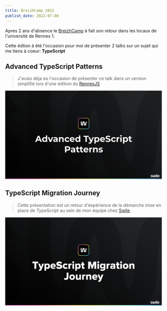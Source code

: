 ```yaml
---
title: BreizhCamp 2022
publish_date: 2022-07-08
---
```


Apres 2 ans d'absence le [BreizhCamp](https://www.breizhcamp.org/) à fait son
retour dans les locaux de l'université de Rennes 1.

Cette édtion à été l'occasion pour moi de présenter 2 talks sur un sujet qui me
tiens à coeur: **TypeScript**

## Advanced TypeScript Patterns

> J'avais déja eu l'occasion de présenter ce talk dans un version simplifié lors
> d'une édition du [RennesJS](https://rennesjs.org)

[![Advanced TypeScript Patterns](./advanced-typescript-patterns.jpeg)](https://docs.google.com/presentation/d/e/2PACX-1vRJtqGCxGQsYmmlm4kckWHuQu4vdb843itC11RXbQpdejaWq-dKPiOj_89ajxFXkYK7rjFjpVDn95Q_/pub)

## TypeScript Migration Journey

> Cette présentation est un retour d'éxpérience de la démarche mise en place de
> TypeScript au sein de mon équipe chez [Swile](https://swile.co/).

[![TypeScript Migration Journey](./typescript-migration-journey.jpeg)](https://docs.google.com/presentation/d/e/2PACX-1vSXjeFjunXHX0i2EA1_mfjSF-bdNoPAP3DzsqYcWvB4jtfzUo3bAvvq0j8X4d05UNIhnCJTc9AOewyr/pub)
